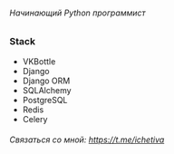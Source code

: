 ###### Начинающий Python программист

### Stack
- VKBottle
- Django
- Django ORM
- SQLAlchemy
- PostgreSQL
- Redis
- Celery

###### Связаться со мной: https://t.me/ichetiva
